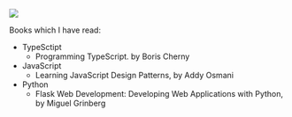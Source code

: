 ![](https://www.codewars.com/users/Vladislav/badges/micro)


Books which I have read:
+ TypeSctipt
  + Programming TypeScript. by Boris Cherny
+ JavaScript
  + Learning JavaScript Design Patterns, by Addy Osmani
+ Python
  + Flask Web Development: Developing Web Applications with Python, by Miguel Grinberg 
